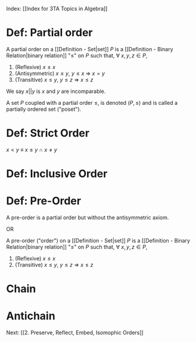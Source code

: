 Index: [[Index for 3TA Topics in Algebra]]

# Def: Partial order

A partial order on a [[Definition - Set|set]] $P$ is a [[Definition - Binary Relation|binary relation]] "$\leq$" on $P$ such that, $\forall~x,y,z\in P$, 

1. (Reflexive) $x\leq x$
2. (Antisymmetric) $x\leq y,~y\leq x~\Rightarrow~x=y$ 
3. (Transitive) $x\leq y,~y\leq z~\Rightarrow~x\leq z$

We say $x||y$ is $x$ and $y$ are incomparable.

A set $P$ coupled with a partial order $\leq$, is denoted $(P,\leq)$ and is called a partially ordered set ("poset").

# Def: Strict Order
$x<y~\equiv~x\leq y~\cap~x\neq y$

# Def: Inclusive Order

# Def: Pre-Order

A pre-order is a partial order but without the antisymmetric axiom.

OR

A pre-order ("order") on a [[Definition - Set|set]] $P$ is a [[Definition - Binary Relation|binary relation]] "$\leq$" on $P$ such that, $\forall~x,y,z\in P$, 

1. (Reflexive) $x\leq x$
2. (Transitive) $x\leq y,~y\leq z~\Rightarrow~x\leq z$

# Chain
# Antichain

Next: [[2. Preserve, Reflect, Embed, Isomophic Orders]]

